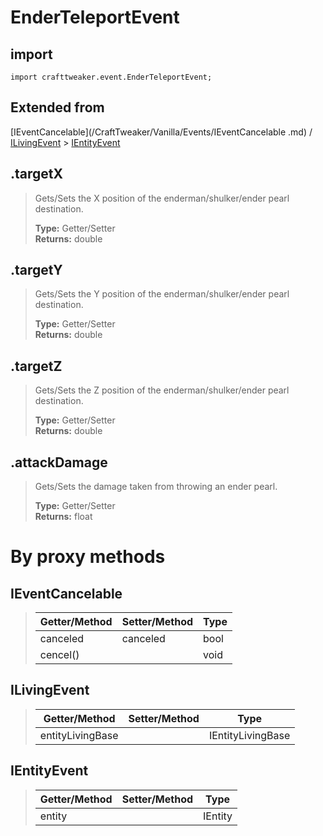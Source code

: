 # EnderTeleportEvent

## import 
`import crafttweaker.event.EnderTeleportEvent;`

## Extended from
[IEventCancelable](/CraftTweaker/Vanilla/Events/IEventCancelable .md) / [ILivingEvent](/CraftTweaker/Vanilla/Events/ILivingEvent.md) > [IEntityEvent](CraftTweaker/Vanilla/Events/IEntityEvent.md)

## .targetX
> Gets/Sets the X position of the enderman/shulker/ender pearl destination.
>
> **Type:** Getter/Setter  
> **Returns:** double

## .targetY
> Gets/Sets the Y position of the enderman/shulker/ender pearl destination.
>
> **Type:** Getter/Setter  
> **Returns:** double

## .targetZ
> Gets/Sets the Z position of the enderman/shulker/ender pearl destination.
>
> **Type:** Getter/Setter  
> **Returns:** double

## .attackDamage
> Gets/Sets the damage taken from throwing an ender pearl.
>
> **Type:** Getter/Setter  
> **Returns:** float

# By proxy methods

## IEventCancelable
> | Getter/Method   | Setter/Method     | Type                  |
> |-----------------|-------------------|-----------------------|
> | canceled        | canceled          | bool                  |
> | cencel()        |                   | void                  |

## ILivingEvent
> | Getter/Method   | Setter/Method     | Type                  |
> |-----------------|-------------------|-----------------------|
> | entityLivingBase|                   | IEntityLivingBase     |

## IEntityEvent
> | Getter/Method   | Setter/Method     | Type                  |
> |-----------------|-------------------|-----------------------|
> | entity          |                   | IEntity               |